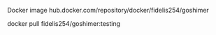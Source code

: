 Docker image 
hub.docker.com/repository/docker/fidelis254/goshimer

docker pull fidelis254/goshimer:testing
